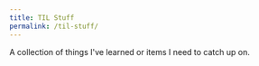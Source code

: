 ```yaml
---
title: TIL Stuff
permalink: /til-stuff/
---
```

<p class="lead"> A collection of things I've learned or items I need to catch up on.</p>
